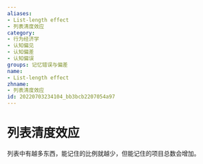 ```yaml
---
aliases:
- List-length effect
- 列表清度效应
category:
- 行为经济学
- 认知偏见
- 认知偏差
- 认知偏误
groups: 记忆错误与偏差
name:
- List-length effect
zhname:
- 列表清度效应
id: 20220703234104_bb3bcb2207054a97
---
```


# 列表清度效应

列表中有越多东西，能记住的比例就越少，但能记住的项目总数会增加。
